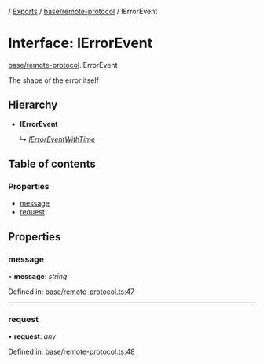 [](../README.md) / [Exports](../modules.md) / [base/remote-protocol](../modules/base_remote_protocol.md) / IErrorEvent

# Interface: IErrorEvent

[base/remote-protocol](../modules/base_remote_protocol.md).IErrorEvent

The shape of the error itself

## Hierarchy

* **IErrorEvent**

  ↳ [*IErrorEventWithTime*](client_internal_testing.ierroreventwithtime.md)

## Table of contents

### Properties

- [message](base_remote_protocol.ierrorevent.md#message)
- [request](base_remote_protocol.ierrorevent.md#request)

## Properties

### message

• **message**: *string*

Defined in: [base/remote-protocol.ts:47](https://github.com/onzag/itemize/blob/0e9b128c/base/remote-protocol.ts#L47)

___

### request

• **request**: *any*

Defined in: [base/remote-protocol.ts:48](https://github.com/onzag/itemize/blob/0e9b128c/base/remote-protocol.ts#L48)
